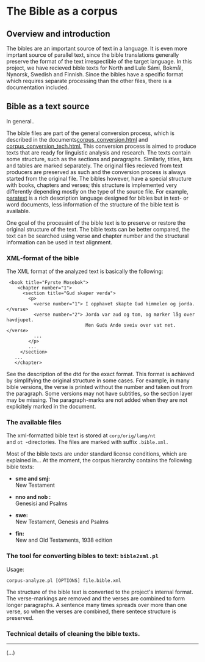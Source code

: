 The Bible as a corpus
============

## Overview and introduction


The bibles are an important source of text in a language. It is even
more imprtant source of parallel text, since the bible translations
generally preserve the format of the text irrespectible of the target
language. In this project, we have recieved bible texts for North and
Lule Sámi, Bokmål, Nynorsk, Swedish and Finnish. Since the bibles have a
specific format which requires separate processing than the other files,
there is a documentation included.

## Bible as a text source


In general..

The bible files are part of the general conversion process, which is
described in the
documents[corpus\_conversion.html](corpus_conversion.html) and
[corpus\_conversion\_tech.html.](corpus_conversion_tech.html) This
conversion process is aimed to produce texts that are ready for
linguistic analysis and research. The texts contain some structure, such
as the sections and paragraphs. Similarly, titles, lists and tables are
marked separately. The original files recieved from text producers are
preserved as such and the conversion process is always started from the
original file. The bibles however, have a special structure with books,
chapters and verses; this structure is implemented very differently
depending mostly on the type of the source file. For example,
[paratext](http://confluence.ubs-icap.org/display/USFM/Home) is a rich
description language designed for bibles but in text- or word documents,
less information of the structure of the bible text is available.

One goal of the processint of the bible text is to preserve or restore
the original structure of the text. The bible texts can be better
compared, the text can be searched using verse and chapter number and
the structural information can be used in text alignment.

### XML-format of the bible


The XML format of the analyzed text is basically the following:

     <book title="Fyrste Mosebok">
        <chapter number="1">
          <section title="Gud skaper verda">
            <p>
              <verse number="1"> I opphavet skapte Gud himmelen og jorda.   </verse>
              <verse number="2"> Jorda var aud og tom, og mørker låg over havdjupet. 
                                 Men Guds Ande sveiv over vat net. </verse>
              ...
            </p>
            ...
         </section>
       ...
       </chapter>

See the description of the dtd for the exact format. This format is
achieved by simplifying the original structure in some cases. For
example, in many bible versions, the verse is printed without the number
and taken out from the paragraph. Some versions may not have subtitles,
so the section layer may be missing. The paragraph-marks are not added
when they are not explicitely marked in the document.

### The available files


The xml-formatted bible text is stored at
`corp/orig/lang/nt             `and `ot `-directories. The files are
marked with suffix `.bible.xml.`

Most of the bible texts are under standard license conditions, which are
explained in... At the moment, the corpus hierarchy contains the
following bible texts:

-   **sme and smj:**  
    New Testament

<!-- -->

-   **nno and nob :**  
    Genesisi and Psalms

<!-- -->

-   **swe:**  
    New Testament, Genesis and Psalms

<!-- -->

-   **fin:**  
    New and Old Testaments, 1938 edition

### The tool for converting bibles to text: `bible2xml.pl`


Usage:

    corpus-analyze.pl [OPTIONS] file.bible.xml

The structure of the bible text is converted to the project's internal
format. The verse-markings are removed and the verses are combined to
form longer paragraphs. A sentence many times spreads over more than one
verse, so when the verses are combined, there sentece structure is
preserved.

### Technical details of cleaning the bible texts.
----------------------------------------------
(...)
